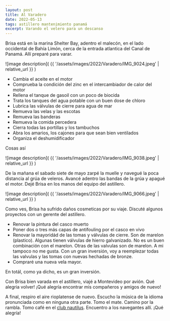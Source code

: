 ```yaml
---
layout: post
title: Al Varadero
date: 2022-05-13
tags: astillero mantenimiento panamá
excerpt: Varando el velero para un descanso
---
```


Brisa está en la marina Shelter Bay, adentro el malecón, en el lado occidental
de Bahía Limón, cerca de la entrada atlantica del Canal de Panamá.
Allí preparé para varar.

![image description](
  {{ '/assets/images/2022/Varadero/IMG_9024.jpeg' | relative_url }}
)

- Cambia el aceite en el motor
- Comprueba la condición del zinc en el intercambiador de calor del motor
- Rellena el tanque de gasoil con un poco de biocida
- Trata los tanques del agua potable con un buen dose de chloro
- Lubrica las válvulas de cierre para agua de mar
- Remueva las velas y las escotas
- Remueva las banderas
- Remueva la comida percedera
- Cierra todas las portillas y los tambuchos
- Abra los amarios, los cajones para que sean bien ventilados
- Organiza el deshumidificador

Cosas así

![image description](
  {{ '/assets/images/2022/Varadero/IMG_9038.jpeg' | relative_url }}
)

De la mañana el sabado siete de mayo zarpé la muelle y navegué la poca
distancia al grúa de veleros. Avancé adentro las bandas de la grúa y
apagué el motor. Dejé Brisa en los manos del equipo del astillero.

![image description](
  {{ '/assets/images/2022/Varadero/IMG_9066.jpeg' | relative_url }}
)

Como ves, Brisa ha sufrido daños cosmeticas por su viaje. Discuté algunos
proyectos con un gerente del astillero.

- Renovar la pintura del casco muerto
- Poner dos o tres más capas de antifouling por el casco en vivo
- Renovar la mayoridád de las tomas y válvulas de cierre. Son de marelon
  (plastico). Algunas tienen válvulas de hierro galvanizado. No es un buen
  combinación con el marelon. Otras de las valvulas son de marelon. A mi
  tampoco no me gusta. Con un gran inversión, voy a reemplezar todas las
  valvulas y las tomas con nuevas hechadas de bronze.
- Compraré una nueva vela mayor.

En totál, como ya dicho, es un gran inversión.

Con Brisa bien varada en el astillero, viajé a Montevideo por avión. Qué
alegria volver! ¡Qué alegría encontrar mis compañeros y amigos de nuevo!

A final, respiro el aire rioplatense de nuevo. Escucho la música de la
idioma pronunciada como en ninguna otra parte. Tomo el mate. Camino por
la rambla. Tomo café en el [club nautilus](https://www.nyc.com.uy/).
Encuentro a los navegantes allí. ¡Qué alegría!

